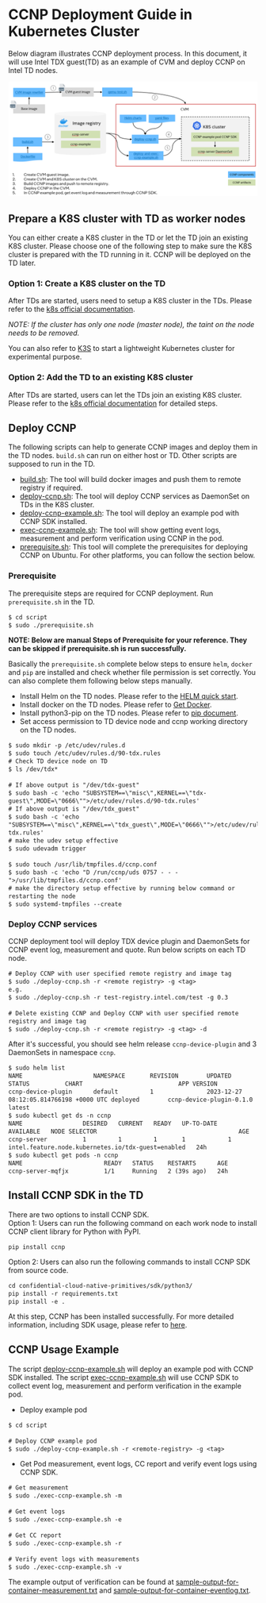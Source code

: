 # CCNP Deployment Guide in Kubernetes Cluster

Below diagram illustrates CCNP deployment process. In this document, it will use Intel TDX guest(TD) as an example of CVM and deploy CCNP on Intel TD nodes.

![Deployment diagram](../../docs/ccnp-deployment-k8s.png)


## Prepare a K8S cluster with TD as worker nodes

You can either create a K8S cluster in the TD or let the TD join an existing K8S cluster. Please choose one of the following step to make sure the K8S cluster is prepared with the TD running in it. CCNP will be deployed on the TD later.

### Option 1: Create a K8S cluster on the TD
After TDs are started, users need to setup a K8S cluster in the TDs. Please refer to the [k8s official documentation](https://kubernetes.io/docs/home/). 

_NOTE: If the cluster has only one node (master node), the taint on the node needs to be removed._

You can also refer to [K3S](https://docs.k3s.io/) to start a lightweight Kubernetes cluster for experimental purpose.

### Option 2: Add the TD to an existing K8S cluster
After TDs are started, users can let the TDs join an existing K8S cluster. Please refer to the [k8s official documentation](https://kubernetes.io/docs/reference/setup-tools/kubeadm/kubeadm-join/) for detailed steps.

## Deploy CCNP

The following scripts can help to generate CCNP images and deploy them in the TD nodes. `build.sh` can run on either host or TD. Other scripts are supposed to run in the TD.

- [build.sh](../../container/build.sh): The tool will build docker images and push them to remote registry if required.
- [deploy-ccnp.sh](../kubernetes/script/deploy-ccnp.sh): The tool will deploy CCNP services as DaemonSet on TDs in the K8S cluster.
- [deploy-ccnp-example.sh](../kubernetes/script/deploy-ccnp-example.sh): The tool will deploy an example pod with CCNP SDK installed.
- [exec-ccnp-example.sh](../kubernetes/script/exec-ccnp-example.sh): The tool will show getting event logs, measurement and perform verification using CCNP in the pod.
- [prerequisite.sh](../kubernetes/script/prerequisite.sh): This tool will complete the prerequisites for deploying CCNP on Ubuntu. For other platforms, you can follow the section below.

### Prerequisite
The prerequisite steps are required for CCNP deployment. Run `prerequisite.sh` in the TD. 
```
$ cd script
$ sudo ./prerequisite.sh
```

__NOTE: Below are manual Steps of Prerequisite for your reference. They can be skipped if prerequisite.sh is run successfully.__

Basically the `prerequisite.sh` complete below steps to ensure `helm`, `docker` and `pip` are installed and check whether file permission is set correctly.
You can also complete them following below steps  manually.
- Install Helm on the TD nodes. Please refer to the [HELM quick start](https://helm.sh/docs/intro/quickstart/).
- Install docker on the TD nodes. Please refer to [Get Docker](https://docs.docker.com/get-docker/).
- Install python3-pip on the TD nodes. Please refer to [pip document](https://pip.pypa.io/en/stable/installation/).
- Set access permission to TD device node and ccnp working directory on the TD nodes.
```
$ sudo mkdir -p /etc/udev/rules.d
$ sudo touch /etc/udev/rules.d/90-tdx.rules
# Check TD device node on TD
$ ls /dev/tdx*

# If above output is "/dev/tdx-guest"
$ sudo bash -c 'echo "SUBSYSTEM==\"misc\",KERNEL==\"tdx-guest\",MODE=\"0666\"">/etc/udev/rules.d/90-tdx.rules'
# If above output is "/dev/tdx_guest"
$ sudo bash -c 'echo "SUBSYSTEM==\"misc\",KERNEL==\"tdx_guest\",MODE=\"0666\"">/etc/udev/rules.d/90-tdx.rules'
# make the udev setup effective
$ sudo udevadm trigger

$ sudo touch /usr/lib/tmpfiles.d/ccnp.conf
$ sudo bash -c 'echo "D /run/ccnp/uds 0757 - - -">/usr/lib/tmpfiles.d/ccnp.conf'
# make the directory setup effective by running below command or restarting the node
$ sudo systemd-tmpfiles --create

```

### Deploy CCNP services
CCNP deployment tool will deploy TDX device plugin and DaemonSets for CCNP event log, measurement and quote.
Run below scripts on each TD node.

```
# Deploy CCNP with user specified remote registry and image tag
$ sudo ./deploy-ccnp.sh -r <remote registry> -g <tag>
e.g.
$ sudo ./deploy-ccnp.sh -r test-registry.intel.com/test -g 0.3

# Delete existing CCNP and Deploy CCNP with user specified remote registry and image tag
$ sudo ./deploy-ccnp.sh -r <remote registry> -g <tag> -d

```

After it's successful, you should see helm release `ccnp-device-plugin` and 3 DaemonSets in namespace `ccnp`.

```
$ sudo helm list
NAME                    NAMESPACE       REVISION        UPDATED                                 STATUS          CHART                           APP VERSION
ccnp-device-plugin      default         1               2023-12-27 08:12:05.814766198 +0000 UTC deployed        ccnp-device-plugin-0.1.0        latest
$ sudo kubectl get ds -n ccnp
NAME                 DESIRED   CURRENT   READY   UP-TO-DATE   AVAILABLE   NODE SELECTOR                                        AGE
ccnp-server          1         1         1       1            1           intel.feature.node.kubernetes.io/tdx-guest=enabled   24h
$ sudo kubectl get pods -n ccnp
NAME                       READY   STATUS    RESTARTS      AGE
ccnp-server-mqfjx          1/1     Running   2 (39s ago)   24h
```

## Install CCNP SDK in the TD

There are two options to install CCNP SDK.  
Option 1: Users can run the following command on each work node to install CCNP client library for Python with PyPI.
```
pip install ccnp
```
Option 2: Users can also run the following commands to install CCNP SDK from source code.
```
cd confidential-cloud-native-primitives/sdk/python3/
pip install -r requirements.txt
pip install -e .
```
At this step, CCNP has been installed successfully. For more detailed information, including SDK usage, please refer to [here](https://intel.github.io/confidential-cloud-native-primitives/).


## CCNP Usage Example
The script [deploy-ccnp-example.sh](../kubernetes/script/deploy-ccnp-example.sh) will deploy an example pod with CCNP SDK installed.
The script [exec-ccnp-example.sh](../kubernetes/script/exec-ccnp-example.sh) will use CCNP SDK to collect event log, measurement and perform verification in the example pod.

- Deploy example pod
```
$ cd script

# Deploy CCNP example pod
$ sudo ./deploy-ccnp-example.sh -r <remote-registry> -g <tag>
```

- Get Pod measurement, event logs, CC report and verify event logs using CCNP SDK.

```
# Get measurement
$ sudo ./exec-ccnp-example.sh -m

# Get event logs
$ sudo ./exec-ccnp-example.sh -e

# Get CC report
$ sudo ./exec-ccnp-example.sh -r

# Verify event logs with measurements
$ sudo ./exec-ccnp-example.sh -v

```

The example output of verification can be found at [sample-output-for-container-measurement.txt](../../docs/sample-output-for-container-measurement.txt) and
[sample-output-for-container-eventlog.txt](../../docs/sample-output-for-container-eventlog.txt).
